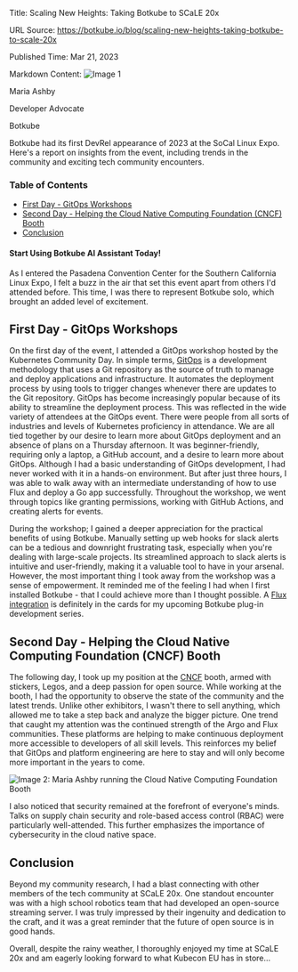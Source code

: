 Title: Scaling New Heights: Taking Botkube to SCaLE 20x

URL Source: https://botkube.io/blog/scaling-new-heights-taking-botkube-to-scale-20x

Published Time: Mar 21, 2023

Markdown Content:
![Image 1](https://assets-global.website-files.com/634fabb21508d6c9db9bc46f/6408ed63e5b48fed17e54625_SE6Pjp9PW9TaOwePHJXRaxaLQgYdT2HX_5PYASmvIx8.jpeg)

Maria Ashby

Developer Advocate

Botkube

Botkube had its first DevRel appearance of 2023 at the SoCal Linux Expo. Here's a report on insights from the event, including trends in the community and exciting tech community encounters.

### Table of Contents

*   [First Day - GitOps Workshops](#first-day-gitops-workshops-)
*   [Second Day - Helping the Cloud Native Computing Foundation (CNCF) Booth](#second-day-helping-the-cloud-native-computing-foundation-cncf-booth-)
*   [Conclusion](#conclusion)

#### Start Using Botkube AI Assistant Today!

As I entered the Pasadena Convention Center for the Southern California Linux Expo, I felt a buzz in the air that set this event apart from others I'd attended before. This time, I was there to represent Botkube solo, which brought an added level of excitement.

First Day - GitOps Workshops
----------------------------

On the first day of the event, I attended a GitOps workshop hosted by the Kubernetes Community Day. In simple terms, [GitOps](https://botkube.io/blog/enhancing-gitops-workflows-with-botkube) is a development methodology that uses a Git repository as the source of truth to manage and deploy applications and infrastructure. It automates the deployment process by using tools to trigger changes whenever there are updates to the Git repository. GitOps has become increasingly popular because of its ability to streamline the deployment process. This was reflected in the wide variety of attendees at the GitOps event. There were people from all sorts of industries and levels of Kubernetes proficiency in attendance. We are all tied together by our desire to learn more about GitOps deployment and an absence of plans on a Thursday afternoon. It was beginner-friendly, requiring only a laptop, a GitHub account, and a desire to learn more about GitOps. Although I had a basic understanding of GitOps development, I had never worked with it in a hands-on environment. But after just three hours, I was able to walk away with an intermediate understanding of how to use Flux and deploy a Go app successfully. Throughout the workshop, we went through topics like granting permissions, working with GitHub Actions, and creating alerts for events.

During the workshop; I gained a deeper appreciation for the practical benefits of using Botkube. Manually setting up web hooks for slack alerts can be a tedious and downright frustrating task, especially when you're dealing with large-scale projects. Its streamlined approach to slack alerts is intuitive and user-friendly, making it a valuable tool to have in your arsenal. However, the most important thing I took away from the workshop was a sense of empowerment. It reminded me of the feeling I had when I first installed Botkube - that I could achieve more than I thought possible. A [Flux integration](https://botkube.io/integration/botkube-flux-kubernetes-integration) is definitely in the cards for my upcoming Botkube plug-in development series.

Second Day - Helping the Cloud Native Computing Foundation (CNCF) Booth
-----------------------------------------------------------------------

The following day, I took up my position at the [CNCF](https://www.cncf.io/) booth, armed with stickers, Legos, and a deep passion for open source. While working at the booth, I had the opportunity to observe the state of the community and the latest trends. Unlike other exhibitors, I wasn't there to sell anything, which allowed me to take a step back and analyze the bigger picture. One trend that caught my attention was the continued strength of the Argo and Flux communities. These platforms are helping to make continuous deployment more accessible to developers of all skill levels. This reinforces my belief that GitOps and platform engineering are here to stay and will only become more important in the years to come.

![Image 2: Maria Ashby running the Cloud Native Computing Foundation Booth](https://assets-global.website-files.com/634fabb21508d6c9db9bc46f/641a062c9e98ce9131ed2cc1_botkube-image.jpg)

I also noticed that security remained at the forefront of everyone's minds. Talks on supply chain security and role-based access control (RBAC) were particularly well-attended. This further emphasizes the importance of cybersecurity in the cloud native space.

Conclusion
----------

Beyond my community research, I had a blast connecting with other members of the tech community at SCaLE 20x. One standout encounter was with a high school robotics team that had developed an open-source streaming server. I was truly impressed by their ingenuity and dedication to the craft, and it was a great reminder that the future of open source is in good hands.

Overall, despite the rainy weather, I thoroughly enjoyed my time at SCaLE 20x and am eagerly looking forward to what Kubecon EU has in store…
